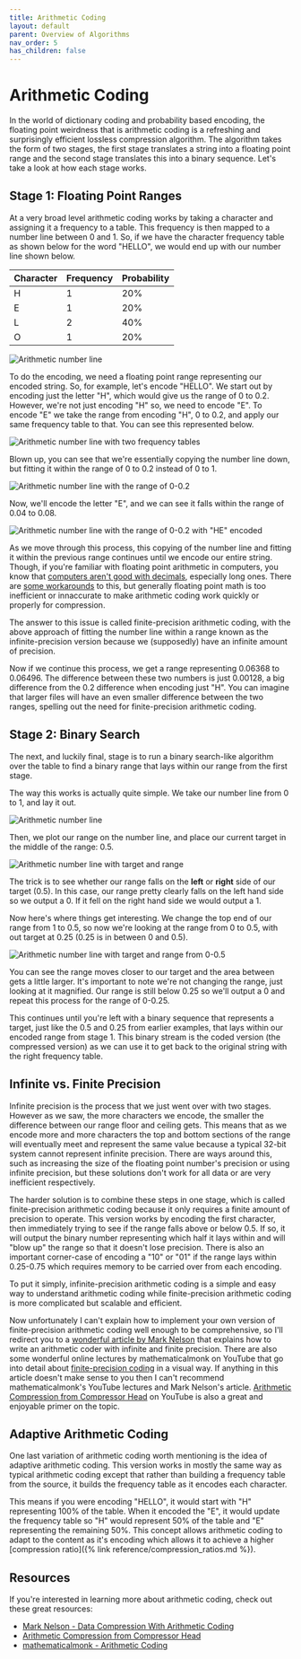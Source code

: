 ```yaml
---
title: Arithmetic Coding
layout: default
parent: Overview of Algorithms
nav_order: 5
has_children: false
---
```


# Arithmetic Coding

In the world of dictionary coding and probability based encoding, the floating point weirdness that is arithmetic coding is a refreshing and surprisingly efficient lossless compression algorithm. The algorithm takes the form of two stages, the first stage translates a string into a floating point range and the second stage translates this into a binary sequence. Let's take a look at how each stage works.

## Stage 1: Floating Point Ranges

At a very broad level arithmetic coding works by taking a character and assigning it a frequency to a table. This frequency is then mapped to a number line between 0 and 1. So, if we have the character frequency table as shown below for the word "HELLO", we would end up with our number line shown below.

| Character | Frequency | Probability |
| --------- | --------- | ----------- |
| H         | 1         | 20%         |
| E         | 1         | 20%         |
| L         | 2         | 40%         |
| O         | 1         | 20%         |

![Arithmetic number line](/assets/arithmetic1.png)

To do the encoding, we need a floating point range representing our encoded string. So, for example, let's encode "HELLO". We start out by encoding just the letter "H", which would give us the range of 0 to 0.2. However, we're not just encoding "H" so, we need to encode "E". To encode "E" we take the range from encoding "H", 0 to 0.2, and apply our same frequency table to that. You can see this represented below.

![Arithmetic number line with two frequency tables](/assets/arithmetic2.png)

Blown up, you can see that we're essentially copying the number line down, but fitting it within the range of 0 to 0.2 instead of 0 to 1.

![Arithmetic number line with the range of 0-0.2](/assets/arithmetic3.png)

Now, we'll encode the letter "E", and we can see it falls within the range of 0.04 to 0.08.

![Arithmetic number line with the range of 0-0.2 with "HE" encoded](/assets/arithmetic4.png)

As we move through this process, this copying of the number line and fitting it within the previous range continues until we encode our entire string. Though, if you're familiar with floating point arithmetic in computers, you know that [computers aren't good with decimals](https://stackoverflow.com/questions/21895756/why-are-floating-point-numbers-inaccurate), especially long ones. There are [some workarounds](https://softwareengineering.stackexchange.com/questions/167147/why-dont-computers-store-decimal-numbers-as-a-second-whole-number) to this, but generally floating point math is too inefficient or innaccurate to make arithmetic coding work quickly or properly for compression.

The answer to this issue is called finite-precision arithmetic coding, with the above approach of fitting the number line within a range known as the infinite-precision version because we (supposedly) have an infinite amount of precision.

Now if we continue this process, we get a range representing 0.06368 to 0.06496. The difference between these two numbers is just 0.00128, a big difference from the 0.2 difference when encoding just "H". You can imagine that larger files will have an even smaller difference between the two ranges, spelling out the need for finite-precision arithmetic coding.

## Stage 2: Binary Search

The next, and luckily final, stage is to run a binary search-like algorithm over the table to find a binary range that lays within our range from the first stage.

The way this works is actually quite simple. We take our number line from 0 to 1, and lay it out.

![Arithmetic number line](/assets/arithmetic1.png)

Then, we plot our range on the number line, and place our current target in the middle of the range: 0.5.

![Arithmetic number line with target and range](/assets/arithmetic5.png)

The trick is to see whether our range falls on the **left** or **right** side of our target (0.5). In this case, our range pretty clearly falls on the left hand side so we output a 0. If it fell on the right hand side we would output a 1.

Now here's where things get interesting. We change the top end of our range from 1 to 0.5, so now we're looking at the range from 0 to 0.5, with out target at 0.25 (0.25 is in between 0 and 0.5).

![Arithmetic number line with target and range from 0-0.5](/assets/arithmetic6.png)

You can see the range moves closer to our target and the area between gets a little larger. It's important to note we're not changing the range, just looking at it magnified. Our range is still below 0.25 so we'll output a 0 and repeat this process for the range of 0-0.25.

This continues until you're left with a binary sequence that represents a target, just like the 0.5 and 0.25 from earlier examples, that lays within our encoded range from stage 1. This binary stream is the coded version (the compressed version) as we can use it to get back to the original string with the right frequency table.

## Infinite vs. Finite Precision

Infinite precision is the process that we just went over with two stages. However as we saw, the more characters we encode, the smaller the difference between our range floor and ceiling gets. This means that as we encode more and more characters the top and bottom sections of the range will eventually meet and represent the same value because a typical 32-bit system cannot represent infinite precision. There are ways around this, such as increasing the size of the floating point number's precision or using infinite precision, but these solutions don't work for all data or are very inefficient respectively.

The harder solution is to combine these steps in one stage, which is called finite-precision arithmetic coding because it only requires a finite amount of precision to operate. This version works by encoding the first character, then immediately trying to see if the range falls above or below 0.5. If so, it will output the binary number representing which half it lays within and will "blow up" the range so that it doesn't lose precision. There is also an important corner-case of encoding a "10" or "01" if the range lays within 0.25-0.75 which requires memory to be carried over from each encoding.

To put it simply, infinite-precision arithmetic coding is a simple and easy way to understand arithmetic coding while finite-precision arithmetic coding is more complicated but scalable and efficient.

Now unfortunately I can't explain how to implement your own version of finite-precision arithmetic coding well enough to be comprehensive, so I'll redirect you to a [wonderful article by Mark Nelson](https://marknelson.us/posts/2014/10/19/data-compression-with-arithmetic-coding.html) that explains how to write an arithmetic coder with infinite and finite precision. There are also some wonderful online lectures by mathematicalmonk on YouTube that go into detail about [finite-precision coding](https://www.youtube.com/watch?v=-7i6HaYhyW4) in a visual way. If anything in this article doesn't make sense to you then I can't recommend mathematicalmonk's YouTube lectures and Mark Nelson's article. [Arithmetic Compression from Compressor Head](https://www.youtube.com/watch?v=FdMoL3PzmSA) on YouTube is also a great and enjoyable primer on the topic.

## Adaptive Arithmetic Coding

One last variation of arithmetic coding worth mentioning is the idea of adaptive arithmetic coding. This version works in mostly the same way as typical arithmetic coding except that rather than building a frequency table from the source, it builds the frequency table as it encodes each character.

This means if you were encoding "HELLO", it would start with "H" representing 100% of the table. When it encoded the "E", it would update the frequency table so "H" would represent 50% of the table and "E" representing the remaining 50%. This concept allows arithmetic coding to adapt to the content as it's encoding which allows it to achieve a higher [compression ratio]({% link reference/compression_ratios.md %}).

## Resources

If you're interested in learning more about arithmetic coding, check out these great resources:

- [Mark Nelson - Data Compression With Arithmetic Coding](https://marknelson.us/posts/2014/10/19/data-compression-with-arithmetic-coding.html)
- [Arithmetic Compression from Compressor Head](https://www.youtube.com/watch?v=FdMoL3PzmSA)
- [mathematicalmonk - Arithmetic Coding](https://www.youtube.com/watch?v=-7i6HaYhyW4)
